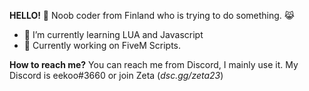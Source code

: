 **HELLO!** 👋
Noob coder from Finland who is trying to do something. 😹

- 🌱 I’m currently learning LUA and Javascript
- 📜 Currently working on FiveM Scripts.

**How to reach me?**
You can reach me from Discord, I mainly use it. My Discord is eekoo#3660 or join Zeta (*dsc.gg/zeta23*)
